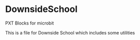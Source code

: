 # DownsideSchool
PXT Blocks for microbit

This is a file for Downside School which includes some utilities
